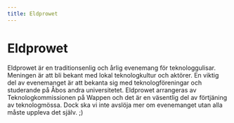 ```yaml
---
title: Eldprowet
---
```

# Eldprowet



Eldprowet är en traditionsenlig och årlig evenemang för teknologgulisar. Meningen är att bli bekant med lokal teknologkultur och aktörer. En viktig del av evenemanget är att bekanta sig med teknologföreningar och studerande på Åbos andra universitetet. Eldprowet arrangeras av Teknologkommissionen på Wappen och det är en väsentlig del av förtjäning av teknologmössa. Dock ska vi inte avslöja mer om evenemanget utan alla måste uppleva det själv. ;)
